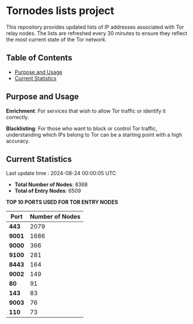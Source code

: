 # Tornodes lists project

This repository provides updated lists of IP addresses associated with Tor relay nodes. The lists are refreshed every 30 minutes to ensure they reflect the most current state of the Tor network.

## Table of Contents

- [Purpose and Usage](#purpose-and-usage)
- [Current Statistics](#current-statistics)


## Purpose and Usage

**Enrichment**: For services that wish to allow Tor traffic or identify it correctly.

**Blacklisting**: For those who want to block or control Tor traffic, understanding which IPs belong to Tor can be a starting point with a high accuracy.

## Current Statistics

Last update time : 2024-08-24 00:00:05 UTC

- **Total Number of Nodes**: 8368
- **Total of Entry Nodes**: 6509

**TOP 10 PORTS USED FOR TOR ENTRY NODES**

| **Port** | **Number of Nodes** |
|------|-----------------|
| **443**   | 2079  |
| **9001**   | 1686  |
| **9000**   | 366  |
| **9100**   | 281  |
| **8443**   | 164  |
| **9002**   | 149  |
| **80**   | 91  |
| **143**   | 83  |
| **9003**   | 76  |
| **110**   | 73  |

